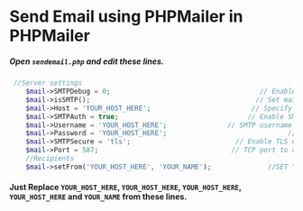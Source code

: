 # Send Email using PHPMailer in PHPMailer
##### Open `sendemail.php` and edit these lines.
``` php
 //Server settings
    $mail->SMTPDebug = 0;                                     // Enable verbose debug output
    $mail->isSMTP();                                         // Set mailer to use SMTP
    $mail->Host = 'YOUR_HOST_HERE';                       	// Specify main and backup SMTP servers
    $mail->SMTPAuth = true;                                // Enable SMTP authentication
    $mail->Username = 'YOUR_HOST_HERE';               // SMTP username
    $mail->Password = 'YOUR_HOST_HERE';                              // SMTP password
    $mail->SMTPSecure = 'tls';                          // Enable TLS encryption, `ssl` also accepted
    $mail->Port = 587;                                 // TCP port to connect to
    //Recipients
    $mail->setFrom('YOUR_HOST_HERE', 'YOUR_NAME');				//SET "FROM" EMAIL AND NAME. 
```    
#### Just Replace `YOUR_HOST_HERE`, `YOUR_HOST_HERE`, `YOUR_HOST_HERE`, `YOUR_HOST_HERE` and `YOUR_NAME` from these lines.